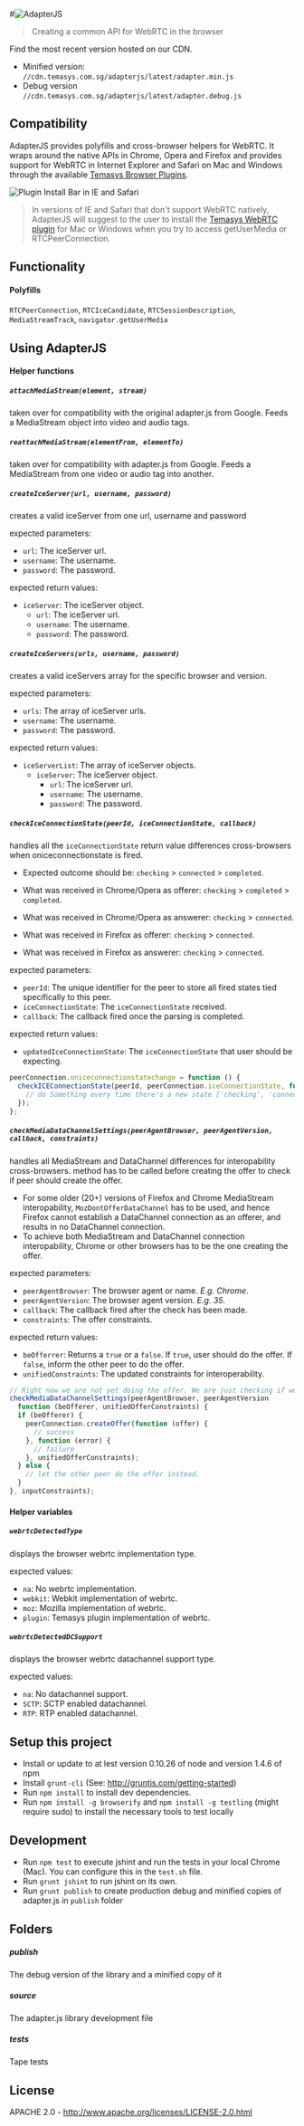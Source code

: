 #![AdapterJS](http://temasys.github.io/resources/img/adapterjs.svg)

> Creating a common API for WebRTC in the browser

Find the most recent version hosted on our CDN.

- Minified version: `//cdn.temasys.com.sg/adapterjs/latest/adapter.min.js`
- Debug version `//cdn.temasys.com.sg/adapterjs/latest/adapter.debug.js`


## Compatibility

AdapterJS provides polyfills and cross-browser helpers for WebRTC. It wraps around the native APIs in Chrome, Opera and Firefox and provides support for WebRTC in Internet Explorer and Safari on Mac and Windows through the available [Temasys Browser Plugins](https://temasys.atlassian.net/wiki/display/TWPP/WebRTC+Plugins).

![Plugin Install Bar in IE and Safari](http://temasys.github.io/resources/img/adapterheader.png)
> In versions of IE and Safari that don't support WebRTC natively, AdapterJS will suggest to the user to install the [Temasys WebRTC plugin](https://temasys.atlassian.net/wiki/display/TWPP/WebRTC+Plugins) for Mac or Windows when you try to access getUserMedia or RTCPeerConnection.


## Functionality

#### Polyfills

`RTCPeerConnection`, `RTCIceCandidate`, `RTCSessionDescription`, `MediaStreamTrack`, `navigator.getUserMedia`


## Using AdapterJS

#### Helper functions

##### `attachMediaStream(element, stream)`

taken over for compatibility with the original adapter.js from Google. Feeds a MediaStream object into video and audio tags.


##### `reattachMediaStream(elementFrom, elementTo)`

taken over for compatibility with adapter.js from Google. Feeds a MediaStream from one video or audio tag into another.


##### `createIceServer(url, username, password)`

creates a valid iceServer from one url, username and password

expected parameters:

- `url`: The iceServer url.
- `username`: The username.
- `password`: The password.

expected return values:

- `iceServer`: The iceServer object.
   - `url`: The iceServer url.
  - `username`: The username.
  - `password`: The password.

##### `createIceServers(urls, username, password)`

creates a valid iceServers array for the specific browser and version.

expected parameters:

- `urls`: The array of iceServer urls.
- `username`: The username.
- `password`: The password.

expected return values:

- `iceServerList`: The array of iceServer objects. 
  - `iceServer`: The iceServer object.
     - `url`: The iceServer url.
     - `username`: The username.
     - `password`: The password.

##### `checkIceConnectionState(peerId, iceConnectionState, callback)`

handles all the `iceConnectionState` return value differences cross-browsers when oniceconnectionstate is fired.

- Expected outcome should be:  `checking` > `connected` > `completed`.

- What was received in Chrome/Opera as offerer:  `checking` > `completed` > `completed`.

- What was received in Chrome/Opera as answerer: `checking` > `connected`.

- What was received in Firefox as offerer: `checking` > `connected`.

- What was received in Firefox as answerer: `checking` > `connected`.

expected parameters:

- `peerId`: The unique identifier for the peer to store all fired states tied specifically to this peer.
- `iceConnectionState`: The `iceConnectionState` received.
- `callback`: The callback fired once the parsing is completed.

expected return values:

- `updatedIceConnectionState`: The `iceConnectionState` that user should be expecting.

```javascript
peerConnection.oniceconnectionstatechange = function () {
  checkICEConnectionState(peerId, peerConnection.iceConnectionState, function (updatedIceConnectionState) {
    // do Something every time there's a new state ['checking', 'connected', 'completed']
  });
};
```

##### `checkMediaDataChannelSettings(peerAgentBrowser, peerAgentVersion, callback, constraints)`

handles all MediaStream and DataChannel differences for interopability cross-browsers.
method has to be called before creating the offer to check if peer should create the offer.

- For some older (20+) versions of Firefox and Chrome MediaStream interopability, `MozDontOfferDataChannel` has to be used, and hence Firefox cannot establish a DataChannel connection as an offerer, and results in no DataChannel connection. 
- To achieve both MediaStream and DataChannel connection interopability, Chrome or other browsers has to be the one creating the offer.

expected parameters:

- `peerAgentBrowser`: The browser agent or name. *E.g. Chrome*.
- `peerAgentVersion`: The browser agent version. *E.g. 35*.
- `callback`: The callback fired after the check has been made.
- `constraints`: The offer constraints.

expected return values:

- `beOfferrer`: Returns a `true` or a `false`. If `true`, user should do the offer. If `false`, inform the other peer to do the offer.
- `unifiedConstraints`: The updated constraints for interoperability.

```javascript
// Right now we are not yet doing the offer. We are just checking if we should be the offerer instead of the other peer
checkMediaDataChannelSettings(peerAgentBrowser, peerAgentVersion
  function (beOfferer, unifiedOfferConstraints) {
  if (beOfferer) {
    peerConnection.createOffer(function (offer) {
      // success
    }, function (error) {
      // failure
    }, unifiedOfferConstraints);
  } else {
    // let the other peer do the offer instead.
  }
}, inputConstraints);
```

#### Helper variables

##### `webrtcDetectedType`

displays the browser webrtc implementation type.

expected values:

- `na`: No webrtc implementation.
- `webkit`: Webkit implementation of webrtc.
- `moz`: Mozilla implementation of webrtc.
- `plugin`: Temasys plugin implementation of webrtc.

##### `webrtcDetectedDCSupport`

displays the browser webrtc datachannel support type.

expected values:

- `na`: No datachannel support.
- `SCTP`: SCTP enabled datachannel.
- `RTP`: RTP enabled datachannel.


## Setup this project

- Install or update to at lest version 0.10.26 of node and version 1.4.6 of npm
- Install `grunt-cli` (See: http://gruntjs.com/getting-started)
- Run `npm install` to install dev dependencies.
- Run `npm install -g browserify` and `npm install -g testling` (might require sudo) to install the necessary tools to test locally


## Development

- Run `npm test` to execute jshint and run the tests in your local Chrome (Mac). You can configure this in the `test.sh` file.
- Run `grunt jshint` to run jshint on its own.
- Run `grunt publish` to create production debug and minified copies of adapter.js in `publish` folder


## Folders

##### publish

The debug version of the library and a minified copy of it

##### source

The adapter.js library development file

##### tests

Tape tests


## License

APACHE 2.0 - http://www.apache.org/licenses/LICENSE-2.0.html